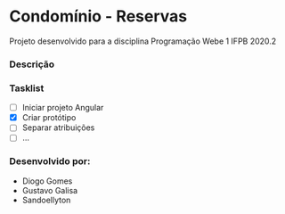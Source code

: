# Condomínio - Reservas
Projeto desenvolvido para a disciplina Programação Webe 1
IFPB 2020.2
### Descrição

### Tasklist
-[ ] Iniciar projeto Angular
-[x] Criar protótipo
-[ ] Separar atribuições
-[ ] ...

### Desenvolvido por:
* Diogo Gomes
* Gustavo Galisa
* Sandoellyton

